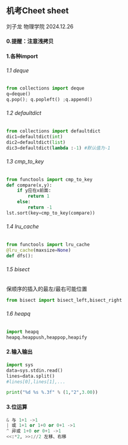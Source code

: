 ## 机考Cheet sheet

刘子龙 物理学院 2024.12.26

#### 0.提醒：注意浅拷贝

#### 1.各种import

###### 1.1 deque

```python
from collections import deque
q=deque()
q.pop(); q.popleft() ;q.append()
```

###### 1.2 defaultdict

```python
from collections import defaultdict
dic1=defaultdict(int)
dic2=defaultdict(list)
dic3=defaultdict(lambda :-1) #默认值为-1
```

###### 1.3 cmp_to_key

```python
from functools import cmp_to_key
def compare(x,y):
    if y应在x前面:
        return 1
    else:
        return -1
lst.sort(key=cmp_to_key(compare))
```

###### 1.4 lru_cache

```python
from functools import lru_cache
@lru_cache(maxsize=None)
def dfs():
```

###### 1.5 bisect

保顺序的插入的最左/最右可能位置

```python
from bisect import bisect_left,bisect_right
```

###### 1.6 heapq

```python
import heapq
heapq.heappush,heappop,heapify
```

#### 2.输入输出

```python
import sys
data=sys.stdin.read()
lines=data.split()
#lines[0],lines[1],...
```

```python
print("%d %s %.3f" % (1,"2",3.00))
```

#### 3.位运算

```python
& 与 1+1 ->1
| 或 1+1 or 1+0 or 0+1 ->1
^ 异或 1+0 or 0+1 ->1
<<:*2, >>://2 左移、右移
```



